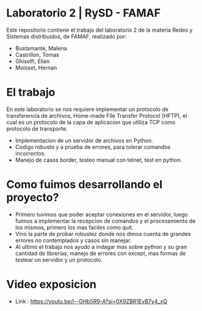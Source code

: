 
# Laboratorio 2 | RySD - FAMAF

Este repositorio contiene el trabajo del laboratorio 2 de la materia Redes y Sistemas distribuidos, de FAMAF, realizado por:

- Bustamante, Malena
- Castrillon, Tomas
- Ghisolfi, Elian
- Moisset, Hernan

# El trabajo

En este laboratorio se nos requiere implementar un protocolo de transferencia de archivos, Home-made File Transfer Protocol (HFTP), el cual es un protocolo de la capa de aplicacion que utiliza TCP como protocolo de transporte.

- Implementacion de un servidor de archivos en Python.
- Codigo robusto y a prueba de errores, para tolerar comandos incorrectos.
- Manejo de casos border, testeo manual con telnet, test en python.

# Como fuimos desarrollando el proyecto?

- Primero tuvimos que poder aceptar conexiones en el servidor, luego fuimos a implementar la recepcion de comandos y el procesamiento de los mismos, primero los mas faciles como quit.
- Vino la parte de probar robustez donde nos dimos cuenta de grandes errores no contemplados y casos sin manejar.
- Al ultimo el trabajo nos ayudo a indagar mas sobre python y su gran cantidad de librerias, manejo de errores con except, mas formas de testear un servidor y un protocolo.

# Video exposicion

- Link : https://youtu.be/l--GHb5R9-A?si=0X9ZBR1EvB7y4_xQ

